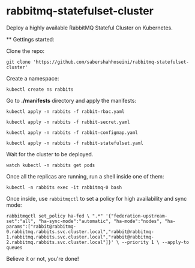 # rabbitmq-statefulset-cluster
Deploy a highly available RabbitMQ Stateful Cluster on Kubernetes.

** Gettings started:

Clone the repo:

```
git clone 'https://github.com/sabershahhoseini/rabbitmq-statefulset-cluster'
```

Create a namespace:

`kubectl create ns rabbits`

Go to **./manifests** directory and apply the manifests:

`kubectl apply -n rabbits -f rabbit-rbac.yaml`

`kubectl apply -n rabbits -f rabbit-secret.yaml`

`kubectl apply -n rabbits -f rabbit-configmap.yaml`

`kubectl apply -n rabbits -f rabbit-statefulset.yaml`


Wait for the cluster to be deployed.

`watch kubectl -n rabbits get pods`

Once all the replicas are running, run a shell inside one of them:

`kubectl -n rabbits exec -it rabbitmq-0 bash`

Once inside, use `rabbitmqctl` to set a policy for high availability and sync mode:

`rabbitmqctl set_policy ha-fed \
    ".*" '{"federation-upstream-set":"all", "ha-sync-mode":"automatic", "ha-mode":"nodes", "ha-params":["rabbit@rabbitmq-0.rabbitmq.rabbits.svc.cluster.local","rabbit@rabbitmq-1.rabbitmq.rabbits.svc.cluster.local","rabbit@rabbitmq-2.rabbitmq.rabbits.svc.cluster.local"]}' \
    --priority 1 \
    --apply-to queues`
    
Believe it or not, you're done!
